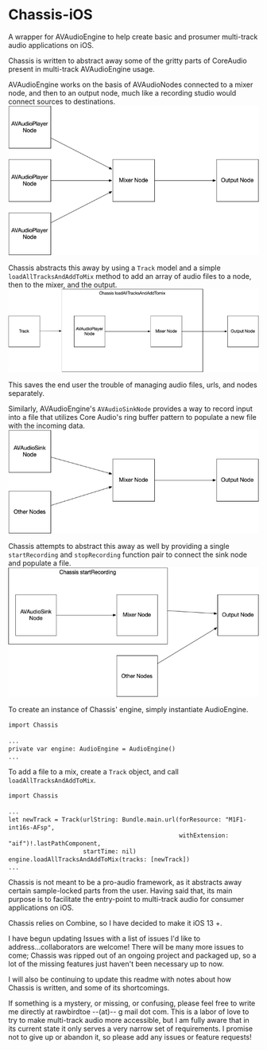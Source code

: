 # Chassis-iOS
A wrapper for AVAudioEngine to help create basic and prosumer multi-track audio applications on iOS.

Chassis is written to abstract away some of the gritty parts of CoreAudio present in multi-track AVAudioEngine usage.

AVAudioEngine works on the basis of AVAudioNodes connected to a mixer node, and then to an output node, much like a recording studio would connect sources to destinations.
![AVAudioEngine network](images/AVAudioEngine_nodes.png)

Chassis abstracts this away by using a `Track` model and a simple `loadAllTracksAndAddToMix` method to add an array of audio files to a node, then to the mixer, and the output.
![Chassis network](images/Chassis_nodes.png)

This saves the end user the trouble of managing audio files, urls, and nodes separately.

Similarly, AVAudioEngine's `AVAudioSinkNode` provides a way to record input into a file that utilizes Core Audio's ring buffer pattern to populate a new file with the incoming data.
![AVAudioEngine Recording](images/AVAudioEngine_recording.png)

Chassis attempts to abstract this away as well by providing a single `startRecording` and `stopRecording` function pair to connect the sink node and populate a file.
![Chassis Recording](images/Chassis_recording.png)

To create an instance of Chassis' engine, simply instantiate AudioEngine.
```
import Chassis

...
private var engine: AudioEngine = AudioEngine()
...
```

To add a file to a mix, create a `Track` object, and call `loadAllTracksAndAddToMix`.

```
import Chassis

...
let newTrack = Track(urlString: Bundle.main.url(forResource: "M1F1-int16s-AFsp",
                                                withExtension: "aif")!.lastPathComponent,
                     startTime: nil)
engine.loadAllTracksAndAddToMix(tracks: [newTrack])
...
```

Chassis is not meant to be a pro-audio framework, as it abstracts away certain sample-locked parts from the user.
Having said that, its main purpose is to facilitate the entry-point to multi-track audio for consumer applications on iOS.

Chassis relies on Combine, so I have decided to make it iOS 13 +. 

I have begun updating Issues with a list of issues I'd like to address...collaborators are welcome! There will be many more issues to come; Chassis was ripped out of an ongoing project and packaged up, so a lot of the missing features just haven't been necessary up to now.

I will also be continuing to update this readme with notes about how Chassis is written, and some of its shortcomings.

If something is a mystery, or missing, or confusing, please feel free to write me directly at rawbirdtoe --(at)-- g mail dot com. This is a labor of love to try to make multi-track audio more accessible, but I am fully aware that in its current state it only serves a very narrow set of requirements. I promise not to give up or abandon it, so please add any issues or feature requests!
